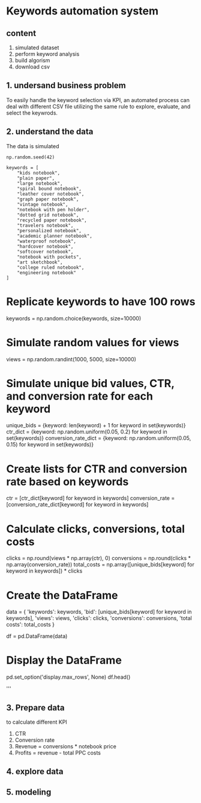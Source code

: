 # Keywords automation system 

## content
1. simulated dataset
2. perform keyword analysis
3. build algorism
4. download csv 

## 1. undersand business problem
To easily handle the keyword selection via KPI, an automated process can deal with different CSV file utilizing the same rule to explore, evaluate, and select the keywrods. 

## 2. understand the data
The data is simulated  

```
np.random.seed(42)

keywords = [
    "kids notebook",
    "plain paper",
    "large notebook",
    "spiral bound notebook",
    "leather cover notebook",
    "graph paper notebook",
    "vintage notebook",
    "notebook with pen holder",
    "dotted grid notebook",
    "recycled paper notebook",
    "travelers notebook",
    "personalized notebook",
    "academic planner notebook",
    "waterproof notebook",
    "hardcover notebook",
    "softcover notebook",
    "notebook with pockets",
    "art sketchbook",
    "college ruled notebook",
    "engineering notebook"
]
```

# Replicate keywords to have 100 rows
keywords = np.random.choice(keywords, size=10000)

# Simulate random values for views
views = np.random.randint(1000, 5000, size=10000)

# Simulate unique bid values, CTR, and conversion rate for each keyword
unique_bids = {keyword: len(keyword) + 1 for keyword in set(keywords)}
ctr_dict = {keyword: np.random.uniform(0.05, 0.2) for keyword in set(keywords)}
conversion_rate_dict = {keyword: np.random.uniform(0.05, 0.15) for keyword in set(keywords)}

# Create lists for CTR and conversion rate based on keywords
ctr = [ctr_dict[keyword] for keyword in keywords]
conversion_rate = [conversion_rate_dict[keyword] for keyword in keywords]

# Calculate clicks, conversions, total costs
clicks = np.round(views * np.array(ctr), 0)
conversions = np.round(clicks * np.array(conversion_rate))
total_costs = np.array([unique_bids[keyword] for keyword in keywords]) * clicks

# Create the DataFrame
data = {
    'keywords': keywords,
    'bid': [unique_bids[keyword] for keyword in keywords],
    'views': views,
    'clicks': clicks,
    'conversions': conversions,
    'total costs': total_costs
}

df = pd.DataFrame(data)

# Display the DataFrame
pd.set_option('display.max_rows', None)
df.head()

'''

## 3. Prepare data
to calculate different KPI 
1. CTR
2. Conversion rate
3. Revenue = conversions * notebook price
4. Profits = revenue - total PPC costs

## 4. explore data


## 5. modeling 


